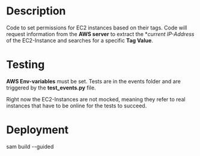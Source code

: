 # Description
Code to set permissions for EC2 instances based on their tags.
Code will request information from the **AWS server** to extract the **current IP-Address* of the EC2-Instance and searches for a specific **Tag Value**.

# Testing
**AWS Env-variables** must be set.
Tests are in the events folder and are triggered by the **test_events.py** file.

Right now the EC2-Instances are not mocked, meaning they refer to real instances that have to be online for the tests to succeed.

# Deployment
sam build --guided